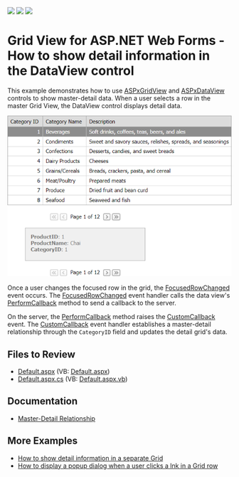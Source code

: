 <!-- default badges list -->
![](https://img.shields.io/endpoint?url=https://codecentral.devexpress.com/api/v1/VersionRange/128542929/13.1.4%2B)
[![](https://img.shields.io/badge/Open_in_DevExpress_Support_Center-FF7200?style=flat-square&logo=DevExpress&logoColor=white)](https://supportcenter.devexpress.com/ticket/details/E2529)
[![](https://img.shields.io/badge/📖_How_to_use_DevExpress_Examples-e9f6fc?style=flat-square)](https://docs.devexpress.com/GeneralInformation/403183)
<!-- default badges end -->
# Grid View for ASP.NET Web Forms - How to show detail information in the DataView control

This example demonstrates how to use [ASPxGridView](https://docs.devexpress.com/AspNet/5823/components/grid-view) and [ASPxDataView](https://docs.devexpress.com/AspNet/8280/components/data-and-image-navigation/dataview) controls to show master-detail data. When a user selects a row in the master Grid View, the DataView control displays detail data.

![Show Detail Information in DataView](result.png)

Once a user changes the focused row in the grid, the [FocusedRowChanged](https://docs.devexpress.com/AspNet/DevExpress.Web.GridViewClientSideEvents.FocusedRowChanged) event occurs. The [FocusedRowChanged](https://docs.devexpress.com/AspNet/DevExpress.Web.GridViewClientSideEvents.FocusedRowChanged) event handler calls the data view's [PerformCallback](https://docs.devexpress.com/AspNet/js-ASPxClientDataView.PerformCallback(parameter)) method to send a callback to the server. 

On the server, the [PerformCallback](https://docs.devexpress.com/AspNet/js-ASPxClientDataView.PerformCallback(parameter)) method raises the [CustomCallback](https://docs.devexpress.com/AspNet/DevExpress.Web.ASPxDataViewBase.CustomCallback) event. The [CustomCallback](https://docs.devexpress.com/AspNet/DevExpress.Web.ASPxDataViewBase.CustomCallback) event handler establishes a master-detail relationship through the `CategoryID` field and updates the detail grid's data.

## Files to Review

* [Default.aspx](./CS/WebSite/Default.aspx) (VB: [Default.aspx](./VB/WebSite/Default.aspx))
* [Default.aspx.cs](./CS/WebSite/Default.aspx.cs) (VB: [Default.aspx.vb](./VB/WebSite/Default.aspx.vb))

## Documentation

- [Master-Detail Relationship](https://docs.devexpress.com/AspNet/3772/components/grid-view/concepts/master-detail-relationship)

## More Examples

- [How to show detail information in a separate Grid](https://github.com/DevExpress-Examples/aspxgridview-show-detail-information-in-separate-grid)
- [How to display a popup dialog when a user clicks a lnk in a Grid row](https://github.com/DevExpress-Examples/asp-net-web-forms-grid-display-popup-when-user-clicks-cell-link)
